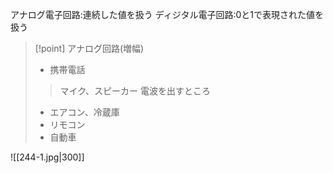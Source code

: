アナログ電子回路:連続した値を扱う
ディジタル電子回路:0と1で表現された値を扱う

>[!point] アナログ回路(増幅)
> - 携帯電話
> > マイク、スピーカー
> > 電波を出すところ
> - エアコン、冷蔵庫
> - リモコン
> - 自動車

![[244-1.jpg|300]]
